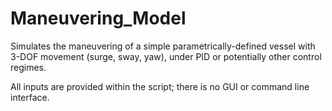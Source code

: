 # Maneuvering_Model
Simulates the maneuvering of a simple parametrically-defined vessel with 3-DOF movement (surge, sway, yaw), under PID or potentially other control regimes.

All inputs are provided within the script; there is no GUI or command line interface.
